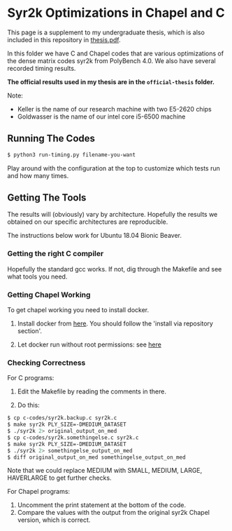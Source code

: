 # Syr2k Optimizations in Chapel and C

This page is a supplement to my undergraduate thesis, which is also included in
this repository in [thesis.pdf](thesis.pdf).


In this folder we have C and Chapel codes that are various optimizations
of the dense matrix codes syr2k from PolyBench 4.0. We also have several
recorded timing results.


**The official results used in my thesis are in the `official-thesis` folder.**

Note:
* Keller is the name of our research machine with two E5-2620 chips
* Goldwasser is the name of our intel core i5-6500 machine


## Running The Codes

```bash
$ python3 run-timing.py filename-you-want
```

Play around with the configuration at the top to customize which tests run and
how many times.




##  Getting The Tools

The results will (obviously) vary by architecture.  Hopefully the results we
obtained on our specific architectures are reproducible.

The instructions below work for Ubuntu 18.04 Bionic Beaver.


### Getting the right C compiler

Hopefully the standard gcc works. If not, dig through the Makefile and see what tools you need.


### Getting Chapel Working

To get chapel working you need to install docker.


1. Install docker from [here](https://docs.docker.com/install/linux/docker-ce/ubuntu/#install-using-the-repository). You should follow the 'install via repository section'.

2. Let docker run without root permissions: see [here](https://docs.docker.com/install/linux/linux-postinstall/)



### Checking Correctness

For C programs:

1. Edit the Makefile by reading the comments in there.

2. Do this:

```bash
$ cp c-codes/syr2k.backup.c syr2k.c
$ make syr2k PLY_SIZE=-DMEDIUM_DATASET 
$ ./syr2k 2> original_output_on_med
$ cp c-codes/syr2k.somethingelse.c syr2k.c
$ make syr2k PLY_SIZE=-DMEDIUM_DATASET 
$ ./syr2k 2> somethingelse_output_on_med
$ diff original_output_on_med somethingelse_output_on_med
```

Note that we could replace MEDIUM with SMALL, MEDIUM, LARGE, HAVERLARGE to get
further checks.


For Chapel programs:

1. Uncomment the print statement at the bottom of the code.
2. Compare the values with the output from the original syr2k Chapel version,
   which is correct.



